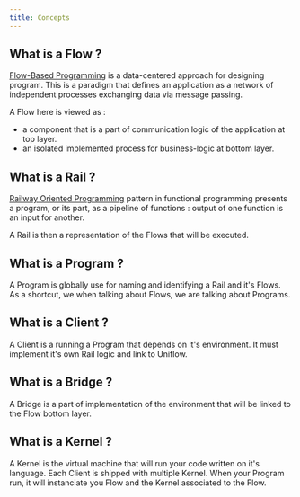 ```yaml
---
title: Concepts
---
```


## What is a Flow ?

[Flow-Based Programming](https://jpaulm.github.io/fbp/index.html) is a
data-centered approach for designing program. This is a paradigm that defines an
application as a network of independent processes exchanging data via message
passing.

A Flow here is viewed as :
- a component that is a part of communication logic of the application at top
  layer.
- an isolated implemented process for business-logic at bottom layer.

## What is a Rail ?

[Railway Oriented Programming](https://fsharpforfunandprofit.com/rop/) pattern
in functional programming presents a program, or its part, as a pipeline of
functions : output of one function is an input for another.

A Rail is then a representation of the Flows that will be executed.

## What is a Program ?

A Program is globally use for naming and identifying a Rail and it's Flows. As a
shortcut, we when talking about Flows, we are talking about Programs.

## What is a Client ?

A Client is a running a Program that depends on it's environment. It must
implement it's own Rail logic and link to Uniflow.

## What is a Bridge ?

A Bridge is a part of implementation of the environment that will be linked to
the Flow bottom layer.

## What is a Kernel ?

A Kernel is the virtual machine that will run your code written on it's
language. Each Client is shipped with multiple Kernel. When your Program run, it
will instanciate you Flow and the Kernel associated to the Flow.